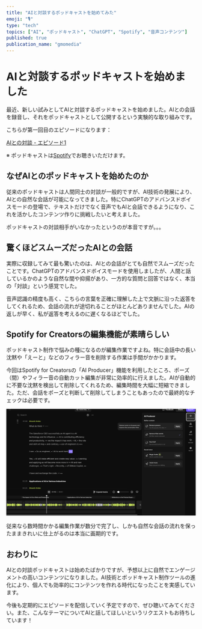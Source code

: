 ```yaml
---
title: "AIと対談するポッドキャストを始めてみた"
emoji: "🎙️"
type: "tech" 
topics: ["AI", "ポッドキャスト", "ChatGPT", "Spotify", "音声コンテンツ"]
published: true
publication_name: "gmomedia"
---
```


# AIと対談するポッドキャストを始めました

最近、新しい試みとしてAIと対談するポッドキャストを始めました。AIとの会話を録音し、それをポッドキャストとして公開するという実験的な取り組みです。

こちらが第一回目のエピソードになります：

[AIとの対談 - エピソード1](https://open.spotify.com/episode/64159HWgNxo4v2BcMHpzt9?si=64073371448b4342)

※ ポッドキャストは[Spotify](https://open.spotify.com/episode/64159HWgNxo4v2BcMHpzt9?si=64073371448b4342)でお聴きいただけます。

## なぜAIとのポッドキャストを始めたのか

従来のポッドキャストは人間同士の対談が一般的ですが、AI技術の発展により、AIとの自然な会話が可能になってきました。特にChatGPTのアドバンスドボイスモードの登場で、テキストだけでなく音声でもAIと会話できるようになり、これを活かしたコンテンツ作りに挑戦したいと考えました。

ポッドキャストの対談相手がいなかったというのが本音ですが。。。

## 驚くほどスムーズだったAIとの会話

実際に収録してみて最も驚いたのは、AIとの会話がとても自然でスムーズだったことです。ChatGPTのアドバンスドボイスモードを使用しましたが、人間と話しているかのような自然な間や抑揚があり、一方的な質問と回答ではなく、本当の「対談」という感覚でした。

音声認識の精度も高く、こちらの言葉を正確に理解した上で文脈に沿った返答をしてくれるため、会話の流れが途切れることがほとんどありませんでした。AIの返しが早く、私が返答を考えるのに遅くなるほどでした。

## Spotify for Creatorsの編集機能が素晴らしい

ポッドキャスト制作で悩みの種になるのが編集作業ですよね。特に会話中の長い沈黙や「えーと」などのフィラー音を削除する作業は手間がかかります。

今回はSpotify for Creatorsの「AI Producer」機能を利用したところ、ポーズ（間）やフィラー音の自動カット編集が非常に効率的に行えました。AIが自動的に不要な沈黙を検出して削除してくれるため、編集時間を大幅に短縮できました。ただ、会話をポーズと判断して削除してしまうこともあったので最終的なチェックは必要です。

![Spotify for Creatorsの編集画面](/images/ai-podcast/spotify.png)

従来なら数時間かかる編集作業が数分で完了し、しかも自然な会話の流れを保ったままきれいに仕上がるのは本当に画期的です。

## おわりに

AIとの対談ポッドキャストは始めたばかりですが、予想以上に自然でエンゲージメントの高いコンテンツになりました。AI技術とポッドキャスト制作ツールの進化により、個人でも効率的にコンテンツを作れる時代になったことを実感しています。

今後も定期的にエピソードを配信していく予定ですので、ぜひ聴いてみてください。また、こんなテーマについてAIと話してほしいというリクエストもお待ちしています！
